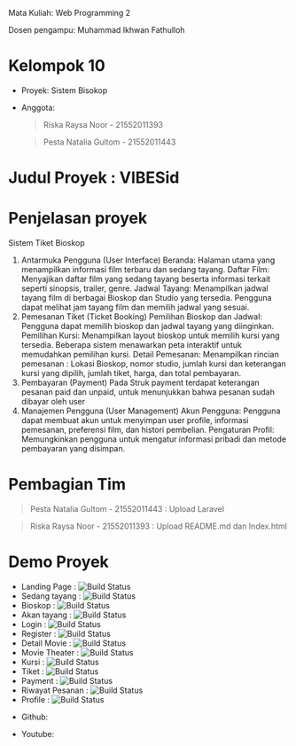 Mata Kuliah: Web Programming 2


Dosen pengampu: Muhammad Ikhwan Fathulloh


# Kelompok 10
- Proyek: Sistem Bisokop
- Anggota:
  > Riska Raysa Noor - 21552011393
  
  > Pesta Natalia Gultom - 21552011443

# Judul Proyek : VIBESid

# Penjelasan proyek
Sistem Tiket Bioskop
1.  Antarmuka Pengguna (User Interface)
    Beranda: Halaman utama yang menampilkan informasi film terbaru dan sedang tayang.
    Daftar Film: Menyajikan daftar film yang sedang tayang beserta informasi terkait seperti sinopsis, trailer, genre.
    Jadwal Tayang: Menampilkan jadwal tayang film di berbagai Bioskop dan Studio yang tersedia. Pengguna dapat melihat jam tayang film dan memilih jadwal yang sesuai.
2.  Pemesanan Tiket (Ticket Booking)
    Pemilihan Bioskop dan Jadwal: Pengguna dapat memilih bioskop dan jadwal tayang yang diinginkan.
    Pemilihan Kursi: Menampilkan layout bioskop untuk memilih kursi yang tersedia. Beberapa sistem menawarkan peta interaktif untuk memudahkan pemilihan kursi.
    Detail Pemesanan: Menampilkan rincian pemesanan : Lokasi Bioskop, nomor studio, jumlah kursi dan keterangan kursi yang dipilih, jumlah tiket, harga, dan total pembayaran.
4. Pembayaran (Payment)
   Pada Struk payment terdapat keterangan pesanan paid dan unpaid, untuk menunjukkan bahwa pesanan sudah dibayar oleh user
5. Manajemen Pengguna (User Management)
    Akun Pengguna: Pengguna dapat membuat akun untuk menyimpan user profile, informasi pemesanan, preferensi film, dan histori pembelian.
    Pengaturan Profil: Memungkinkan pengguna untuk mengatur informasi pribadi dan metode pembayaran yang disimpan.

# Pembagian Tim
> Pesta Natalia Gultom - 21552011443 : Upload Laravel

> Riska Raysa Noor - 21552011393 : Upload README.md dan Index.html

# Demo Proyek

<ul>
    <li>Landing Page : <img src="public/demo/landing.png" alt="Build Status"></li>
    <li>Sedang tayang : <img src="public/demo/now-play.png" alt="Build Status"></li>
    <li>Bioskop : <img src="public/demo/theater.png" alt="Build Status"></li>
    <li>Akan tayang : <img src="public/demo/upcoming.png" alt="Build Status"></li>
    <li>Login : <img src="public/demo/login.png" alt="Build Status"></li>
    <li>Register : <img src="public/demo/register.png" alt="Build Status"></li>
    <li>Detail Movie : <img src="public/demo/detail-movie.png" alt="Build Status"></li>
    <li>Movie Theater : <img src="public/demo/movie-theater.png" alt="Build Status"></li>
    <li>Kursi : <img src="public/demo/seat.png" alt="Build Status"></li>
    <li>Tiket : <img src="public/demo/ticket.png" alt="Build Status"></li>
    <li>Payment : <img src="public/demo/ticket-complete.png" alt="Build Status"></li>
    <li>Riwayat Pesanan : <img src="public/demo/history.png" alt="Build Status"></li>
    <li>Profile : <img src="public/demo/profile.png" alt="Build Status"></li>
</ul>

- Github:
  
- Youtube: 

